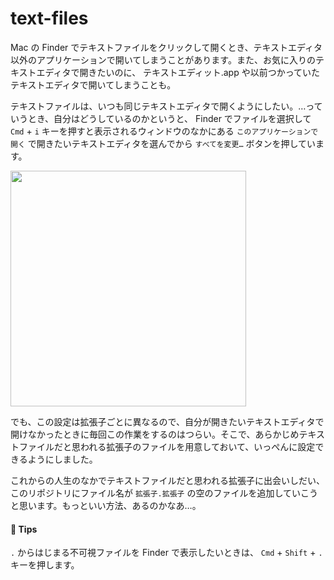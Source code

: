 # text-files

Mac の Finder でテキストファイルをクリックして開くとき、テキストエディタ以外のアプリケーションで開いてしまうことがあります。また、お気に入りのテキストエディタで開きたいのに、 テキストエディット.app や以前つかっていたテキストエディタで開いてしまうことも。

テキストファイルは、いつも同じテキストエディタで開くようにしたい。…っていうとき、自分はどうしているのかというと、 Finder でファイルを選択して `Cmd` + `i` キーを押すと表示されるウィンドウのなかにある `このアプリケーションで開く` で開きたいテキストエディタを選んでから `すべてを変更…` ボタンを押しています。

<img src="https://cloud.githubusercontent.com/assets/1396953/20459729/90120818-af0f-11e6-8469-bb6f74a7f5f3.png" width="377" alt="">

でも、この設定は拡張子ごとに異なるので、自分が開きたいテキストエディタで開けなかったときに毎回この作業をするのはつらい。そこで、あらかじめテキストファイルだと思われる拡張子のファイルを用意しておいて、いっぺんに設定できるようにしました。

これからの人生のなかでテキストファイルだと思われる拡張子に出会いしだい、このリポジトリにファイル名が `拡張子.拡張子` の空のファイルを追加していこうと思います。もっといい方法、あるのかなあ…。

#### :memo: Tips

`.` からはじまる不可視ファイルを Finder で表示したいときは、 `Cmd` + `Shift` + `.` キーを押します。
